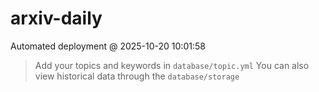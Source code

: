# arxiv-daily
 Automated deployment @ 2025-10-20 10:01:58
> Add your topics and keywords in `database/topic.yml` 
> You can also view historical data through the `database/storage` 
